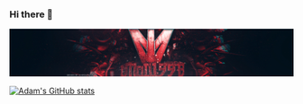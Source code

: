 ### Hi there 👋

[![Header](/images/banner.png?raw=true)][website]


[website]: https://imod1998.dev
[twitter]: https://twitter.com/iMoD1998
[youtube]: https://youtube.com/iMoD1998

[![Adam's GitHub stats](https://github-readme-stats.vercel.app/api?username=iMoD1998&theme=aura_dark)](https://github.com/anuraghazra/github-readme-stats)

